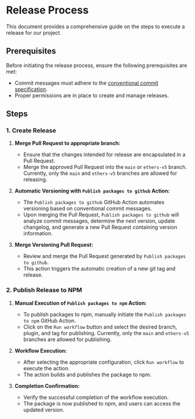 # Release Process

This document provides a comprehensive guide on the steps to execute a release for our project.

## Prerequisites

Before initiating the release process, ensure the following prerequisites are met:

- Commit messages must adhere to the [conventional commit specification](https://www.conventionalcommits.org/).
- Proper permissions are in place to create and manage releases.

## Steps

### 1. Create Release

1. **Merge Pull Request to appropriate branch:**
   - Ensure that the changes intended for release are encapsulated in a Pull Request.
   - Merge the approved Pull Request into the `main` or `ethers-v5` branch. Currently, only the `main` and `ethers-v5` branches are allowed for releasing.

2. **Automatic Versioning with `Publish packages to github` Action:**
   - The `Publish packages to github` GitHub Action automates versioning based on conventional commit messages.
   - Upon merging the Pull Request, `Publish packages to github` will analyze commit messages, determine the next version, update changelog, and generate a new Pull Request containing version information.

3. **Merge Versioning Pull Request:**
   - Review and merge the Pull Request generated by `Publish packages to github`.
   - This action triggers the automatic creation of a new git tag and release.

### 2. Publish Release to NPM

1. **Manual Execution of `Publish packages to npm` Action:**
   - To publish packages to npm, manually initiate the `Publish packages to npm` GitHub Action.
   - Click on the `Run workflow` button and select the desired branch, plugin, and tag for publishing. Currently, only the `main` and `ethers-v5` branches are allowed for publishing.

2. **Workflow Execution:**
   - After selecting the appropriate configuration, click `Run workflow` to execute the action.
   - The action builds and publishes the package to npm.

3. **Completion Confirmation:**
   - Verify the successful completion of the workflow execution.
   - The package is now published to npm, and users can access the updated version.
